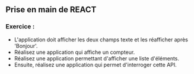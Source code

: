 ## Prise en main de REACT

### Exercice :

- L'application doit afficher les deux champs texte et les réafficher après 'Bonjour'.
- Réalisez une application qui affiche un compteur.
- Réalisez une application permettant d'afficher une liste d'éléments.
- Ensuite, réalisez une application qui permet d'interroger cette API.
